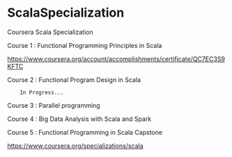 # ScalaSpecialization
Coursera Scala Specialization

Course 1 : Functional Programming Principles in Scala

https://www.coursera.org/account/accomplishments/certificate/QC7EC3S9KFTC
	
Course 2 : Functional Program Design in Scala
  
		In Progress...

Course 3 : Parallel programming

Course 4 : Big Data Analysis with Scala and Spark

Course 5 : Functional Programming in Scala Capstone


https://www.coursera.org/specializations/scala
